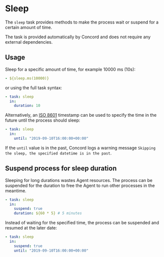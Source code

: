# Sleep

The `sleep` task provides methods to make the process wait or suspend for a
certain amount of time.

The task is provided automatically by Concord and does not require any
external dependencies.

## Usage

Sleep for a specific amount of time, for example 10000 ms (10s):

```yaml
- ${sleep.ms(10000)}
```

or using the full task syntax:

```yaml
- task: sleep
  in:
    duration: 10
```

Alternatively, an [ISO 8601](https://en.wikipedia.org/wiki/ISO_8601) timestamp
can be used to specify the time in the future until the process should sleep:

```yaml
- task: sleep
  in:
    until: "2019-09-10T16:00:00+00:00"
```

If the `until` value is in the past, Concord logs a warning message `Skipping
the sleep, the specified datetime is in the past`.

## Suspend process for sleep duration

Sleeping for long durations wastes Agent resources. The process can be suspended
for the duration to free the Agent to run other processes in the meantime.

```yaml
- task: sleep
  in:
    suspend: true
    duration: ${60 * 5} # 5 minutes
```

Instead of waiting for the specified time, the process can be suspended and
resumed at the later date:

```yaml
- task: sleep
  in:
    suspend: true
    until: "2019-09-10T16:00:00+00:00"
```
